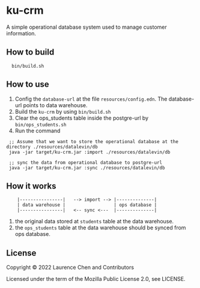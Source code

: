 # ku-crm
A simple operational database system used to manage customer information.

## How to build

```
  bin/build.sh
```

## How to use
1. Config the `database-url` at the file `resources/config.edn`. The database-url points to data warehouse.
2. Build the `ku-crm` by using `bin/build.sh`
3. Clear the ops_students table inside the postgre-url by `bin/ops_students.sh`
4. Run the command
```
 ;; Assume that we want to store the operational database at the directory ./resources/datalevin/db
 java -jar target/ku-crm.jar :import ./resources/datalevin/db

 ;; sync the data from operational database to postgre-url
 java -jar target/ku-crm.jar :sync ./resources/datalevin/db
```

## How it works

```
    |----------------|   --> import --> |--------------|
    | data warehouse |                  | ops database |
    |----------------|   <-- sync <---  |--------------|
```
1. the original data stored at `students` table at the data warehouse.
2. the `ops_students` table at the data warehouse should be synced from ops database.

## License

Copyright &copy; 2022 Laurence Chen and Contributors

Licensed under the term of the Mozilla Public License 2.0, see LICENSE.
